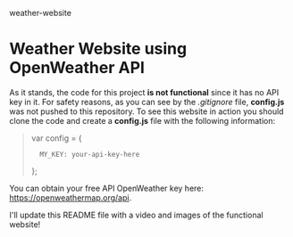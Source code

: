 weather-website
# Weather Website using OpenWeather API

As it stands, the code for this project **is not functional** since it has no API key in it. For safety reasons, as you can see by the *.gitignore* file, **config.js** was not pushed to this repository.
To see this website in action you should clone the code and create a **config.js** file with the following information:

>var config = {
>
>		MY_KEY: your-api-key-here
>
>};

You can obtain your free API OpenWeather key here: https://openweathermap.org/api.

I'll update this README file with a video and images of the functional website!
